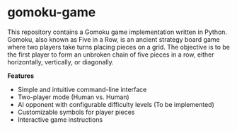 # gomoku-game

This repository contains a Gomoku game implementation written in Python. Gomoku, also known as Five in a Row, is an ancient strategy board game where two players take turns placing pieces on a grid. The objective is to be the first player to form an unbroken chain of five pieces in a row, either horizontally, vertically, or diagonally.

**Features**
* Simple and intuitive command-line interface
* Two-player mode (Human vs. Human)
* AI opponent with configurable difficulty levels (To be implemented)
* Customizable symbols for player pieces
* Interactive game instructions
